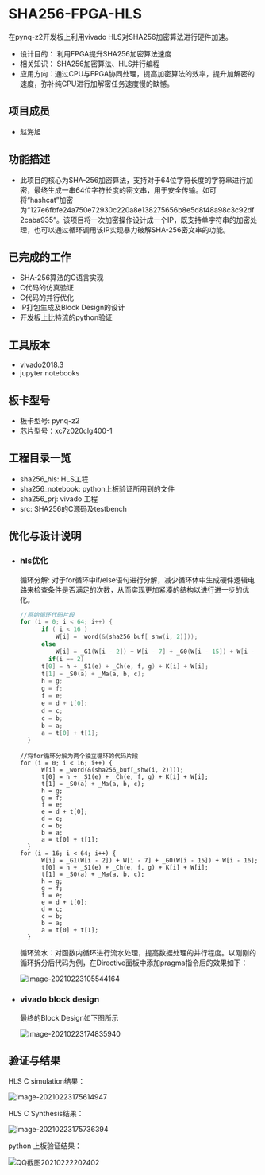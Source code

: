 # SHA256-FPGA-HLS

在pynq-z2开发板上利用vivado HLS对SHA256加密算法进行硬件加速。

- 设计目的： 利用FPGA提升SHA256加密算法速度
- 相关知识： SHA256加密算法、HLS并行编程
- 应用方向：通过CPU与FPGA协同处理，提高加密算法的效率，提升加解密的速度，弥补纯CPU进行加解密任务速度慢的缺憾。

## 项目成员

- 赵海旭

## 功能描述

- 此项目的核心为SHA-256加密算法，支持对于64位字符长度的字符串进行加密，最终生成一串64位字符长度的密文串，用于安全传输。如可将“hashcat”加密为“127e6fbfe24a750e72930c220a8e138275656b8e5d8f48a98c3c92df2caba935”。该项目将一次加密操作设计成一个IP，既支持单字符串的加密处理，也可以通过循环调用该IP实现暴力破解SHA-256密文串的功能。

## 已完成的工作

- SHA-256算法的C语言实现
- C代码的仿真验证
- C代码的并行优化
- IP打包生成及Block Design的设计
- 开发板上比特流的python验证

## 工具版本

- vivado2018.3
- jupyter notebooks

## 板卡型号

- 板卡型号: pynq-z2
- 芯片型号：xc7z020clg400-1

## 工程目录一览

- sha256_hls: HLS工程
- sha256_notebook: python上板验证所用到的文件
- sha256_prj: vivado 工程
- src: SHA256的C源码及testbench

## 优化与设计说明

- ### hls优化

  循环分解: 对于for循环中if/else语句进行分解，减少循环体中生成硬件逻辑电路来检查条件是否满足的次数，从而实现更加紧凑的结构以进行进一步的优化。

  ```c
  //原始循环代码片段
  for (i = 0; i < 64; i++) {
  		if ( i < 16 )
  			W[i] = _word(&(sha256_buf[_shw(i, 2)]));
  		else
  			W[i] = _G1(W[i - 2]) + W[i - 7] + _G0(W[i - 15]) + W[i - 16];
          if(i == 2)
  		t[0] = h + _S1(e) + _Ch(e, f, g) + K[i] + W[i];
  		t[1] = _S0(a) + _Ma(a, b, c);
  		h = g;
  		g = f;
  		f = e;
  		e = d + t[0];
  		d = c;
  		c = b;
  		b = a;
  		a = t[0] + t[1];
  	}
  ```

  ```
  //将for循环分解为两个独立循环的代码片段
  for (i = 0; i < 16; i++) {
  		W[i] = _word(&(sha256_buf[_shw(i, 2)]));
  		t[0] = h + _S1(e) + _Ch(e, f, g) + K[i] + W[i];
  		t[1] = _S0(a) + _Ma(a, b, c);
  		h = g;
  		g = f;
  		f = e;
  		e = d + t[0];
  		d = c;
  		c = b;
  		b = a;
  		a = t[0] + t[1];
  	}
  for (i = 16; i < 64; i++) {
  		W[i] = _G1(W[i - 2]) + W[i - 7] + _G0(W[i - 15]) + W[i - 16];
  		t[0] = h + _S1(e) + _Ch(e, f, g) + K[i] + W[i];
  		t[1] = _S0(a) + _Ma(a, b, c);
  		h = g;
  		g = f;
  		f = e;
  		e = d + t[0];
  		d = c;
  		c = b;
  		b = a;
  		a = t[0] + t[1];
  	}
  ```

  循环流水：对函数内循环进行流水处理，提高数据处理的并行程度。以刚刚的循环拆分后代码为例，在Directive面板中添加pragma指令后的效果如下：

  ![image-20210223105544164](E:\My_File\study\SHA256-FPGA-HLS\source\image-20210223105544164.png)

- ### vivado block design

  最终的Block Design如下图所示

  ![image-20210223174835940](E:\My_File\study\SHA256-FPGA-HLS\source\image-20210223174835940.png)

## 验证与结果

HLS C simulation结果：

![image-20210223175614947](E:\My_File\study\SHA256-FPGA-HLS\source\image-20210223175614947.png)

HLS C Synthesis结果：

![image-20210223175736394](E:\My_File\study\SHA256-FPGA-HLS\source\image-20210223175736394.png)

python 上板验证结果：

![QQ截图20210222202402](E:\My_File\study\SHA256-FPGA-HLS\source\QQ截图20210222202402.png)